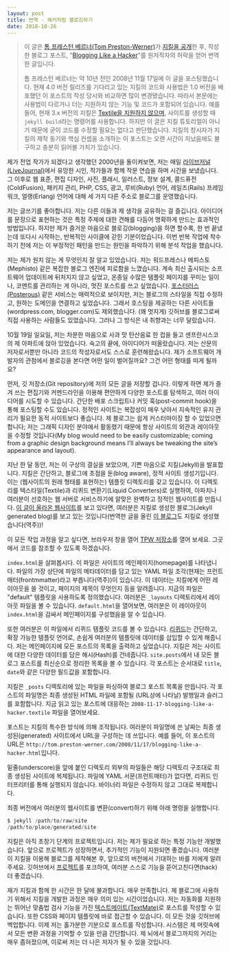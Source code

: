 ```yaml
---
layout: post
title: 번역 - 해커처럼 블로깅하기
date: 2018-10-26
---
```


> 이 글은 [톰 프레스턴 베르너(Tom Preston-Werner)](http://tom.preston-werner.com)가 [지킬을 공개](https://jekyllrb.com/docs/history/#v0-1-0)한 후, 작성한 블로그 포스트, "[Blogging Like a Hacker](http://tom.preston-werner.com/2008/11/17/blogging-like-a-hacker.html)"를 원저작자의 허락을 얻어 번역한 글입니다.
>
> 톰 프레스턴 베르너는 약 10년 전인 2008년 11월 17일에 이 글을 포스팅했습니다. 현재 4.0 버전 릴리즈를 기다리고 있는 지킬의 코드와 사용법은 1.0 버전을 배포했던 이 포스트의 작성 당시와 비교하면 많이 변경됐습니다. 따라서 본문에는 사용법이 다르거나 더는 지원하지 않는 기능 및 코드가 포함되어 있습니다. 예를 들어, 현재 3.x 버전의 지킬은 [Textile을 지원하지 않으며](https://blog.github.com/2016-02-01-github-pages-now-faster-and-simpler-with-jekyll-3-0/), 사이트를 생성할 때 `jekyll build`라는 명령어를 사용합니다. 하지만 이 글은 지킬 튜토리얼이 아니기 때문에 굳이 코드를 수정할 필요는 없다고 판단했습니다. 지킬의 창시자가 지킬의 제작 동기와 핵심 컨셉을 소개하는 이 포스트는 오랜 시간이 지났음에도 불구하고 충분히 읽어볼 가치가 있습니다.

[Back in 2000, when I thought I was going to be a professional writer, I spent hours a day on LiveJournal doing writing practice with other aspiring poets and authors. Since then I’ve blogged at three different domains about web standards, print design, photography, Flash, illustration, information architecture, ColdFusion, package management, PHP, CSS, advertising, Ruby, Rails, and Erlang.]: #

제가 전업 작가가 되겠다고 생각했던 2000년을 돌이켜보면, 저는 매일 [라이브저널(LiveJournal)](https://www.livejournal.com/)에서 유망한 시인, 작가들과 함께 작문 연습을 하며 시간을 보냈습니다. 그 이후로 웹 표준, 편집 디자인, 사진, 플래시, 일러스트, 정보 설계, 콜드퓨전(ColdFusion), 패키지 관리, PHP, CSS, 광고, 루비(Ruby) 언어, 레일즈(Rails) 프레임워크, 얼랭(Erlang) 언어에 대해 세 가지 다른 주소로 블로그를 운영했습니다.

[I love writing. I get a kick out of sharing my thoughts with others. The act of transforming ideas into words is an amazingly efficient way to solidify and refine your thoughts about a given topic. But as much as I enjoy blogging, I seem to be stuck in a cycle of quitting and starting over. Before starting the current iteration, I resolved to do some introspection to determine the factors that were leading to this destructive pattern.]: #

저는 글쓰기를 좋아합니다. 저는 다른 이들과 제 생각을 공유하는 걸 즐깁니다. 아이디어를 문장으로 표현하는 것은 특정 주제에 대한 견해를 다듬어 명확하게 만드는 효과적인 방법입니다. 하지만 제가 즐거운 마음으로 블로깅(blogging)을 하면 할수록, 한 번 끝냈는데 또다시 시작하는, 반복적인 사이클에 갇힌 기분이었습니다. 이번 반복 작업에 착수하기 전에 저는 이 부정적인 패턴을 만드는 원인을 파악하기 위해 분석 작업을 했습니다.

[I already knew a lot about what I didn’t want. I was tired of complicated blogging engines like WordPress and Mephisto. I wanted to write great posts, not style a zillion template pages, moderate comments all day long, and constantly lag behind the latest software release. Something like Posterous looked attractive, but I wanted to style my blog, and it needed to be hosted at the domain of my choosing. For the same reason, other hosted sites (wordpress.com, blogger.com) were disqualified. There are a few people directly using GitHub as a blog (which is very cool), but that’s a bit too much of an impedance mismatch for my tastes.]: #

저는 제가 원치 않는 게 무엇인지 잘 알고 있었습니다. 저는 워드프레스나 메피스토(Mephisto) 같은 복잡한 블로그 엔진에 피로함을 느꼈습니다. 계속 최신 출시되는 소프트웨어 업데이트에 뒤처지지 않고 싶었고, 온종일 수많은 템플릿 페이지를 꾸미는 일이나, 코멘트를 관리하는 게 아니라, 멋진 포스트를 쓰고 싶었습니다. [포스터러스(Posterous)](http://www.posterous.com) 같은 서비스는 매력적으로 보이지만, 저는 블로그의 스타일을 직접 수정하고, 원하는 도메인을 연결하고 싶었습니다. 그래서 호스팅을 제공하는 다른 사이트들(wordpress.com, blogger.com)도 제외했습니다. (꽤 멋지게) 깃허브를 블로그로써 직접 사용하는 사람들도 있었습니다. 그러나 그 방식은 내 취향과는 너무 달랐습니다.

[On Sunday, October 19th, I sat down in my San Francisco apartment with a glass of apple cider and a clear mind. After a period of reflection, I had an idea. While I’m not specifically trained as an author of prose, I am trained as an author of code. What would happen if I approached blogging from a software development perspective? What would that look like?]: #

10월 19일 일요일, 저는 차분한 마음으로 사과 맛 탄산음료 한 컵을 들고 샌프란시스코의 제 아파트에 앉아 있었습니다. 숙고의 끝에, 아이디어가 떠올랐습니다. 저는 산문의 저자로서뿐만 아니라 코드의 작성자로서도 스스로 훈련해왔습니다. 제가 소프트웨어 개발자의 관점에서 블로깅을 본다면 어떤 일이 벌어질까요? 그건 어떤 형태를 띠게 될까요?

[First, all my writing would be stored in a Git repository. This would ensure that I could try out different ideas and explore a variety of posts all from the comfort of my preferred editor and the command line. I’d be able to publish a post via a simple deploy script or post-commit hook. Complexity would be kept to an absolute minimum, so a static site would be preferable to a dynamic site that required ongoing maintenance. My blog would need to be easily customizable; coming from a graphic design background means I’ll always be tweaking the site’s appearance and layout.]: #

먼저, 깃 저장소(Git repository)에 저의 모든 글을 저장할 겁니다. 이렇게 하면 제가 즐겨 쓰는 편집기와 커멘드라인을 이용해 편안하게 다양한 포스트를 탐색하고, 여러 아이디어를 시도할 수 있습니다. 간단한 배포 스크립트나 커밋 훅(post-commit hook)을 통해 포스팅할 수도 있습니다. 정적인 사이트는 복잡성이 매우 낮아서 지속적인 유지 관리가 필요한 동적 사이트보다 좋습니다. 제 블로그는 쉽게 커스터마이징 할 수 있었으면 합니다; 저는 그래픽 디자인 분야에서 활동했기 때문에 항상 사이트의 외관과 레이아웃을 수정할 것입니다(My blog would need to be easily customizable; coming from a graphic design background means I’ll always be tweaking the site’s appearance and layout).

[Over the last month I’ve brought these concepts to fruition and I’m pleased to announce Jekyll. Jekyll is a simple, blog aware, static site generator. It takes a template directory (representing the raw form of a website), runs it through Textile and Liquid converters, and spits out a complete, static website suitable for serving with Apache or your favorite web server. If you’re reading this on the website (http://tom.preston-werner.com), you’re seeing a Jekyll generated blog!]: #

지난 한 달 동안, 저는 이 구상의 결실을 보았으며, 기쁜 마음으로 지킬(Jekyll)을 발표합니다. 지킬은 간단하고, 블로그에 초점을 둔(blog aware), 정적 사이트 생성기입니다. 이는 (웹사이트의 원래 형태를 표현하는) 템플릿 디렉토리를 갖고 있습니다. 이 디렉토리를 텍스타일(Textile)과 리퀴드 변환기(Liquid Converters)로 실행하여, 아파치나 여러분이 선호하는 웹 서버로 서비스하기에 알맞은 완벽하고 정적인 웹사이트를 만듭니다. [이 글이 올라온 웹사이트](http://tom.preston-werner.com)를 보고 있다면, 여러분은 지킬로 생성한 블로그(Jekyll generated blog)를 보고 있는 것입니다(번역한 글을 올린 [이 블로그](https://paikwiki.github.io)도 지킬로 생성했습니다(역주))!

[To understand how this all works, open up my TPW repo in a new browser window. I’ll be referencing the code there.]: #

이 모든 작업 과정을 알고 싶다면, 브라우저 창을 열어 [TPW 저장소](https://github.com/mojombo/tpw)를 열어 보세요. 그곳에서 코드를 참조할 수 있도록 하겠습니다.

[Take a look at index.html. This file represents the homepage of the site. At the top of the file is a chunk of YAML that contains metadata about the file. This data tells Jekyll what layout to give the file, what the page’s title should be, etc. In this case, I specify that the “default” template should be used. You can find the layout files in the _layouts directory. If you open default.html you can see that the homepage is constructed by wrapping index.html with this layout.]: #

`index.html`을 살펴봅시다. 이 파일은 사이트의 메인페이지(homepage)를 나타냅니다. 파일의 가장 상단에 파일의 메타데이터를 담고 있는 YAML 파일 조각(현재는 프런트매터(frontmmatter)라고 부릅니다(역주))이 있습니다. 이 데이터는 지킬에게 어떤 레이아웃을 쓸 것이고, 페이지의 제목이 무엇인지 등을 알려줍니다. 지금의 파일은 "default" 템플릿을 사용하도록 정의했습니다. 여러분은 `_layouts` 디렉토리에서 레이아웃 파일을 볼 수 있습니다. `default.html`을 열어보면, 여러분은 이 레이아웃이 `index.html`을 감싸서 메인페이지를 구성했음을 알 수 있습니다.

[You’ll also notice Liquid templating code in these files. Liquid is a simple, extensible templating language that makes it easy to embed data in your templates. For my homepage I wanted to have a list of all my blog posts. Jekyll hands me a Hash containing various data about my site. A reverse chronological list of all my blog posts can be found in site.posts. Each post, in turn, contains various fields such as title and date.]: #

또한 여러분은 이 파일에서 리퀴드 템플릿 코드를 볼 수 있습니다. [리퀴드](https://shopify.github.io/liquid/)는 간단하고, 확장 가능한 템플릿 언어로, 손쉽게 여러분의 템플릿에 데이터를 삽입할 수 있게 해줍니다. 저는 메인페이지에 모든 포스트의 목록을 출력하고 싶었습니다. 지킬은 저는 사이트에 대한 다양한 데이터를 담은 해시(Hash)를 건네줍니다. `site.posts`에서 내 모든 블로그 포스트를 최신순으로 정리한 목록을 볼 수 있습니다. 각 포스트는 순서대로 `title`, `date`와 같은 다양한 필드값을 포함합니다.

[Jekyll gets the list of blog posts by parsing the files in the _posts directory. Each post’s filename contains the publishing date and slug (what shows up in the URL) that the final HTML file should have. Open up the file corresponding to this blog post: 2008-11-17-blogging-like-a-hacker.textile. GitHub renders textile files by default, so to better understand the file, click on the raw view to see the original file. Here I’ve specified the post layout. If you look at that file you’ll see an example of a nested layout. Layouts can contain other layouts allowing you a great deal of flexibility in how pages are assembled. In my case I use a nested layout in order to show related posts for each blog entry. The YAML also specifies the post’s title which is then embedded in the post’s body via Liquid.]: #

지킬은 `_posts` 디렉토리에 있는 파일을 파싱하여 블로그 포스트 목록을 만듭니다. 각 포스트의 파일명은 최종 생성된 HTML 파일에 포함될 (URL상에 나타날) 발행일과 슬러그를 포함합니다. 지금 읽고 있는 포스트에 대응하는 `2008-11-17-blogging-like-a-hacker.textile` 파일을 열어보세요.

[Posts are handled in a special way by Jekyll. The date you specify in the filename is used to construct the URL in the generated site. This post, for instance, ends up at http://tom.preston-werner.com/2008/11/17/blogging-like-a-hacker.html.]: #

포스트는 지킬의 특수한 방식에 의해 조작됩니다. 여러분이 파일명에 쓴 날짜는 최종 생성된(generated) 사이트에서 URL을 구성하는 데 쓰입니다. 예를 들어, 이 포스트의 URL은 `http://tom.preston-werner.com/2008/11/17/blogging-like-a-hacker.html`입니다.

[Files that do not reside in directories prefixed with an underscore are mirrored into a corresponding directory structure in the generated site. If a file does not have a YAML preface, it is not run through the Liquid interpreter. Binary files are copied over unmodified.]: #

밑줄(underscore)을 앞에 붙인 디렉토리 외부의 파일들은 해당 디렉토리 구조대로 최종 생성된 사이트에 복제됩니다. 파일에 YAML 서문(프런트매터)가 없다면, 리퀴드 인터프리터를 통해 실행되지 않습니다. 바이너리 파일은 수정하지 않고 그대로 복제합니다.

[In order to convert your raw site into the finished version, you simply run:]: #

최종 버전에서 여러분의 웹사이트를 변환(convert)하기 위해 아래 명령을 실행합니다.

```s
$ jekyll /path/to/raw/site
/path/to/place/generated/site
```

[Jekyll is still a very young project. I’ve only developed the exact functionality that I’ve needed. As time goes on I’d like to see the project mature and support additional features. If you end up using Jekyll for your own blog, drop me a line and let me know what you’d like to see in future versions. Better yet, fork the project over at GitHub and hack in the features yourself!]: #

지킬은 아직 초창기 단계의 프로젝트입니다. 저는 제가 필요로 하는 특정 기능만 개발했습니다. 앞으로 프로젝트가 성장하면서, 추가적인 기능이 지원되면 좋겠습니다. 여러분이 지킬을 이용해 블로그를 제작해본 후, 앞으로의 버전에서 기대하는 바를 저에게 알려주세요. 깃허브에서 [프로젝트](https://github.com/jekyll/jekyll)를 포크하여, 여러분 스스로 기능을 뜯어고친다면(hack) 더 좋겠습니다.

[I’ve been living with Jekyll for just over a month now. I love it. Driving the development of Jekyll based on the needs of my blog has been very rewarding. I can edit my posts in TextMate, giving me automatic and competent spell checking. I have immediate and first class access to the CSS and page templates. Everything is backed up on GitHub. I feel a lightness now when I’m writing a post. The system is simple enough that I can keep the entire conversion process in my head. The distance from my brain to my blog has shrunk, and, in the end, I think that will make me a better author.]: #

재가 지킬과 함께 한 시간은 한 달에 불과합니다. 매우 만족합니다. 제 블로그에 사용하기 위해서 지킬을 개발한 과정은 매우 의미 있는 시간이었습니다. 저는 자동화를 지원하는 뛰어난 맞춤법 검사 기능을 가진 [텍스트메이트(TextMate)](https://macromates.com/)로 포스트를 작성할 수 있습니다. 또한 CSS와 페이지 템플릿에 바로 접근할 수 있습니다. 이 모든 것을 깃허브에 백업합니다. 이제 저는 홀가분한 기분으로 포스트를 작성합니다. 시스템은 제 머릿속에서 모든 변환 과정을 기억할 수 있을 만큼 간단합니다. 제 뇌에서 블로그까지의 거리는 매우 좁혀졌으며, 이로써 저는 더 나은 저자가 될 수 있을 것입니다.
